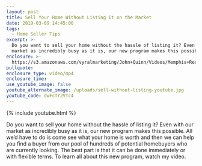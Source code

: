 ```yaml
---
layout: post
title: Sell Your Home Without Listing It on the Market
date: 2019-03-09 14:45:00
tags:
  - Home Seller Tips
excerpt: >-
  Do you want to sell your home without the hassle of listing it? Even with our
  market as incredibly busy as it is, our new program makes this possible.
enclosure: >-
  https://s3.amazonaws.com/vyralmarketing/John+Quinn/Videos/Memphis+Real+Estate-+Sell+Your+Home+Without+Listing+It+on+the+Market.mp4
pullquote:
enclosure_type: video/mp4
enclosure_time:
use_youtube_image: false
youtube_alternate_image: /uploads/sell-without-listing-youtube.jpg
youtube_code: dwFcTr2VTc4
---
```


{% include youtube.html %}

Do you want to sell your home without the hassle of listing it? Even with our market as incredibly busy as it is, our new program makes this possible. All we’d have to do is come see what your home is worth and then we can help you find a buyer from our pool of hundreds of potential homebuyers who are currently looking. The best part is that it can be done immediately or with flexible terms. To learn all about this new program, watch my video.